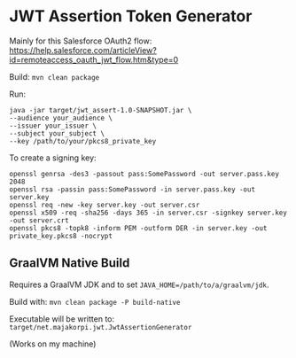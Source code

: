 # JWT Assertion Token Generator

Mainly for this Salesforce OAuth2 flow: https://help.salesforce.com/articleView?id=remoteaccess_oauth_jwt_flow.htm&type=0

Build: `mvn clean package`

Run: 
```
java -jar target/jwt_assert-1.0-SNAPSHOT.jar \
--audience your_audience \
--issuer your_issuer \
--subject your_subject \
--key /path/to/your/pkcs8_private_key
```

To create a signing key:

```
openssl genrsa -des3 -passout pass:SomePassword -out server.pass.key 2048
openssl rsa -passin pass:SomePassword -in server.pass.key -out server.key
openssl req -new -key server.key -out server.csr
openssl x509 -req -sha256 -days 365 -in server.csr -signkey server.key -out server.crt
openssl pkcs8 -topk8 -inform PEM -outform DER -in server.key -out private_key.pkcs8 -nocrypt
```

## GraalVM Native Build

Requires a GraalVM JDK and to set `JAVA_HOME=/path/to/a/graalvm/jdk`.

Build with: `mvn clean package -P build-native`

Executable will be written to: `target/net.majakorpi.jwt.JwtAssertionGenerator`

(Works on my machine)
